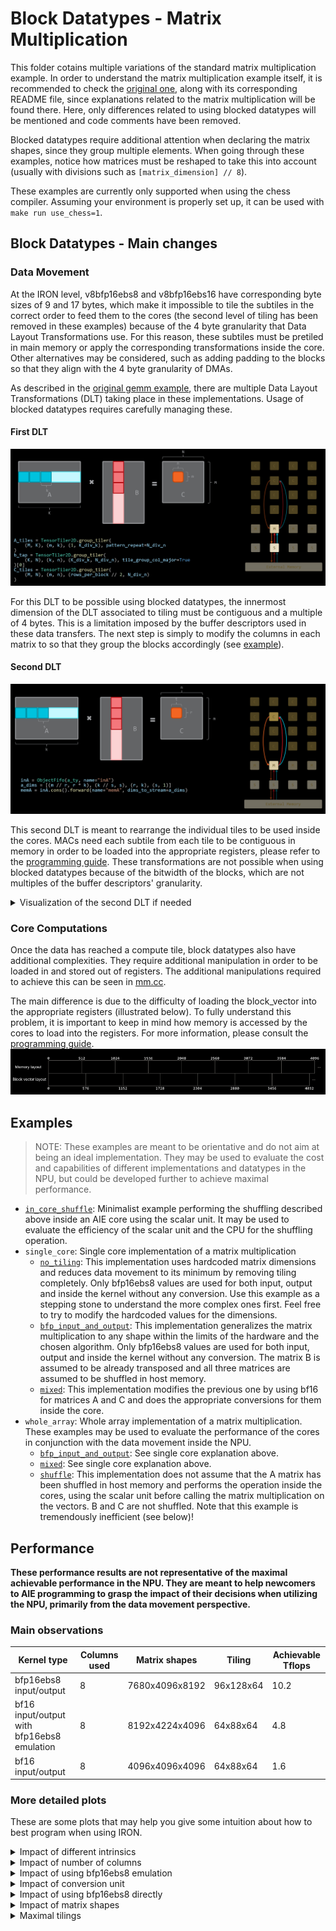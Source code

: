 <!---//===- README.md --------------------------------------*- Markdown -*-===//
//
// This file is licensed under the Apache License v2.0 with LLVM Exceptions.
// See https://llvm.org/LICENSE.txt for license information.
// SPDX-License-Identifier: Apache-2.0 WITH LLVM-exception
//
// Copyright (C) 2025, Advanced Micro Devices, Inc.
// 
//===----------------------------------------------------------------------===//-->

# Block Datatypes - Matrix Multiplication

This folder cotains multiple variations of the standard matrix multiplication example. In order to understand the matrix multiplication example itself, it is recommended to check the [original one](../../matrix_multiplication/whole_array/README.md), along with its corresponding README file, since explanations related to the matrix multiplication will be found there. Here, only differences related to using blocked datatypes will be mentioned and code comments have been removed.

Blocked datatypes require additional attention when declaring the matrix shapes, since they group multiple elements. When going through these examples, notice how matrices must be reshaped to take this into account (usually with divisions such as `[matrix_dimension] // 8`).

These examples are currently only supported when using the chess compiler. Assuming your environment is properly set up, it can be used with `make run use_chess=1`.

## Block Datatypes - Main changes

### Data Movement

At the IRON level, v8bfp16ebs8 and v8bfp16ebs16 have corresponding byte sizes of 9 and 17 bytes, which make it impossible to tile the subtiles in the correct order to feed them to the cores (the second level of tiling has been removed in these examples) because of the 4 byte granularity that Data Layout Transformations use. For this reason, these subtiles must be pretiled in main memory or apply the corresponding transformations inside the core. Other alternatives may be considered, such as adding padding to the blocks so that they align with the 4 byte granularity of DMAs.

As described in the [original gemm example](../../matrix_multiplication/whole_array/README.md), there are multiple Data Layout Transformations (DLT) taking place in these implementations. Usage of blocked datatypes requires carefully managing these.

#### First DLT

<img src="./res/gemm_dlt1.png" alt="Plot illustrating the first problematic data layout" width="600"/>

For this DLT to be possible using blocked datatypes, the innermost dimension of the DLT associated to tiling must be contiguous and a multiple of 4 bytes. This is a limitation imposed by the buffer descriptors used in these data transfers. The next step is simply to modify the columns in each matrix to so that they group the blocks accordingly (see [example](./single_core/single_core.py)).

#### Second DLT

<img src="./res/gemm_dlt2.png" alt="Plot illustrating the second problematic data layout" width="600"/>

This second DLT is meant to rearrange the individual tiles to be used inside the cores. MACs need each subtile from each tile to be contiguous in memory in order to be loaded into the appropriate registers, please refer to the [programming guide](../../../../programming_guide/section-4/section-4c/README.md). These transformations are not possible when using blocked datatypes because of the bitwidth of the blocks, which are not multiples of the buffer descriptors' granularity.

<details>
<summary>Visualization of the second DLT if needed</summary>
The original transformation:

<img src="./res/gemm_dlt2_vis1.png" alt="Visualization of dlt2" width="400"/>
<img src="./res/gemm_dlt2_vis2.png" alt="Visualization of dlt2 bis" width="400"/>

The (impossible) equivalent transformation for block datatypes:

<img src="./res/gemm_dlt2_prbl1.png" alt="Visualization of dlt2 issue" width="400"/>
<img src="./res/gemm_dlt2_prbl2.png" alt="Visualization of dlt2 issue bis" width="400"/>
</details>

### Core Computations

Once the data has reached a compute tile, block datatypes also have additional complexities. They require additional manipulation in order to be loaded in and stored out of registers. The additional manipulations required to achieve this can be seen in [mm.cc](./mm.cc).

The main difference is due to the difficulty of loading the block_vector into the appropriate registers (illustrated below). To fully understand this problem, it is important to keep in mind how memory is accessed by the cores to load into the registers. For more information, please consult the [programming guide](../../../../programming_guide/section-4/section-4c/README.md).
<img src="./res/core_alignment.png" alt="Representation of difficulties of bfp vector loading"/>

## Examples

> NOTE: These examples are meant to be orientative and do not aim at being an ideal implementation. They may be used to evaluate the cost and capabilities of different implementations and datatypes in the NPU, but could be developed further to achieve maximal performance.


- [`in_core_shuffle`](./in_core_shuffle/): Minimalist example performing the shuffling described above inside an AIE core using the scalar unit. It may be used to evaluate the efficiency of the scalar unit and the CPU for the shuffling operation.
- `single_core`: Single core implementation of a matrix multiplication
    - [`no_tiling`](./single_core_no_tiling/): This implementation uses hardcoded matrix dimensions and reduces data movement to its minimum by removing tiling completely. Only bfp16ebs8 values are used for both input, output and inside the kernel without any conversion. Use this example as a stepping stone to understand the more complex ones first. Feel free to try to modify the hardcoded values for the dimensions.
    - [`bfp_input_and_output`](./single_core/): This implementation generalizes the matrix multiplication to any shape within the limits of the hardware and the chosen algorithm. Only bfp16ebs8 values are used for both input, output and inside the kernel without any conversion. The matrix B is assumed to be already transposed and all three matrices are assumed to be shuffled in host memory.
    - [`mixed`](./single_core_mixed/): This implementation modifies the previous one by using bf16 for matrices A and C and does the appropriate conversions for them inside the core.
- `whole_array`: Whole array implementation of a matrix multiplication. These examples may be used to evaluate the performance of the cores in conjunction with the data movement inside the NPU.
    - [`bfp_input_and_output`](./whole_array/): See single core explanation above.
    - [`mixed`](./whole_array_mixed/): See single core explanation above.
    - [`shuffle`](./whole_array_shuffle/): This implementation does not assume that the A matrix has been shuffled in host memory and performs the operation inside the cores, using the scalar unit before calling the matrix multiplication on the vectors. B and C are not shuffled. Note that this example is tremendously inefficient (see below)!

## Performance

**These performance results are not representative of the maximal achievable performance in the NPU. They are meant to help newcomers to AIE programming to grasp the impact of their decisions when utilizing the NPU, primarily from the data movement perspective.**

### Main observations

| Kernel type                                | Columns used | Matrix shapes  | Tiling    | Achievable Tflops |
|--------------------------------------------|--------------|----------------|-----------|-------------------|
| bfp16ebs8 input/output                     | 8            | 7680x4096x8192 | 96x128x64 | 10.2              |
| bf16 input/output with bfp16ebs8 emulation | 8            | 8192x4224x4096 | 64x88x64  | 4.8               |
| bf16 input/output                          | 8            | 4096x4096x4096 | 64x88x64  | 1.6               |

### More detailed plots

These are some plots that may help you give some intuition about how to best program when using IRON.

<details>
  <summary>Impact of different intrinsics</summary>
  <img src="./res/different_intrinsics.png" alt="Plot showing the impact of different intrinsics" width=1080/>

  Some intrinsics require additional data manipulation, are emulated or have less favourable memory access patterns or allocation.
</details>

<details>
  <summary>Impact of number of columns</summary>
  <img src="./res/increasing_number_columns.png" alt="Plot showing the impact of increasing the number of columns" width=1080/>
</details>

<details>
  <summary>Impact of using bfp16ebs8 emulation</summary>
  <img src="./res/using_bfp16_emulation.png" alt="Plot showing the impact of using bfp16ebs8 emulation" width=1080/>

  This example shows the cost of using bf16 for data movement and bfp16 hardware for computation, with an appropriate conversion between them inside the cores. This can be enabled by passing by passing the AIE_API_EMULATE_BFLOAT16_MMUL_WITH_BFP16 flag when compiling the cores (see [makefiles](../../../basic/matrix_multiplication/makefile-common)).
</details>

<details>
  <summary>Impact of conversion unit</summary>
  <img src="./res/conversion_unit.png" alt="Plot showing the impact of the conversion unit" width=1080/>

  This example uses bf16 with bfp16 emulation, but outputs either bf16 or float for the C matrix. Hardware support makes conversions from accumulator registers inexpensive from the kernel perspective, even though the data movement cost may be increased.
</details>

<details>
  <summary>Impact of using bfp16ebs8 directly</summary>
  <img src="./res/using_bfp16_directly.png" alt="Plot showing the impact of using bfp16ebs8 directly" width=1080/>

  Using bfp16 directly allows for a reduction in data movement, an increase in tile sizes and faster computation resulting in increased overall performance of the kernels.
</details>

<details>
  <summary>Impact of matrix shapes</summary>
  <img src="./res/matrix_shape1.png" alt="Plot showing the impact of matrix shapes" width=1080/>
  <img src="./res/matrix_shape2.png" alt="Plot showing the impact of matrix shapes" width=1080/>

  These plots illustrate the impact of different matrix shapes when using bfp16 inputs and outputs. Note that increasing K requires more data movement than increasing M or N.
</details>

<details>
  <summary>Maximal tilings</summary>
  <img src="./res/max_tilings.png" alt="Plot showing the impact of using max tilings" width=1080/>

  Note that when using object fifos for data movement, buffers must be allocated twice to achieve higher performance. In order to remember what is allocated in each compute core's memory, please refer to the [programming_guide](../../../../programming_guide/section-0/README.md). The available memory per core in Strix is 64kB and the used memory in these kernels can be computed as follows:
  \[matrix_size\]x\[number_of_matrices\]x\[dtype_size\]x2 + \[stack_size\]
</details>


